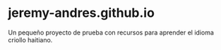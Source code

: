 # jeremy-andres.github.io
Un pequeño proyecto de prueba con recursos para aprender el idioma criollo haitiano.
